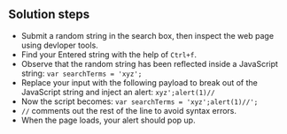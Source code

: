 ## Solution steps

- Submit a random string in the search box, then inspect the web page using devloper tools.
- Find your Entered string with the help of `Ctrl+f`.
- Observe that the random string has been reflected inside a JavaScript string: `var searchTerms = 'xyz';`
- Replace your input with the following payload to break out of the JavaScript string and inject an alert: `xyz';alert(1)//`
- Now the script becomes:  `var searchTerms = 'xyz';alert(1)//';`
- `//` comments out the rest of the line to avoid syntax errors.
- When the page loads, your alert should pop up.
